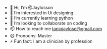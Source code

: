 - 👋 Hi, I’m @Jaylosson
- 👀 I’m interested in Ui designing
- 🌱 I’m currently learning python
- 💞️ I’m looking to collaborate on coding
- 📫 How to reach me tapiojaylose@gmail.com 
- 😄 Pronouns: Master
- ⚡ Fun fact: I am a clinician by profession 
<!---
Jaylosson/Jaylosson is a ✨ special ✨ repository because its `README.md` (this file) appears on your GitHub profile.
You can click the Preview link to take a look at your changes.
--->
